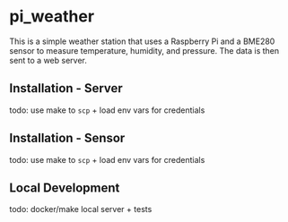 # pi_weather

This is a simple weather station that uses a Raspberry Pi and a BME280 sensor to measure temperature, humidity, and pressure. The data is then sent to a web server.

## Installation - Server

todo: use make to `scp` + load env vars for credentials

## Installation - Sensor

todo: use make to `scp` + load env vars for credentials

## Local Development

todo: docker/make local server + tests
